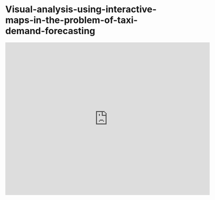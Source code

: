 # Visual-analysis-using-interactive-maps-in-the-problem-of-taxi-demand-forecasting

<iframe
    width="640"
    height="480"
    src="https://youtu.be/LhT5EGFoClk"
    frameborder="0"
    allow="autoplay; encrypted-media"
    allowfullscreen
></iframe>

